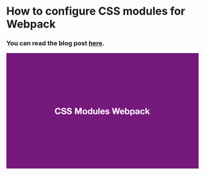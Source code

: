 # How to configure CSS modules for Webpack

### You can read the blog post [here](https://blog.logrocket.com/how-to-configure-css-modules-webpack/).
![demo](./src/img/demo.png)
